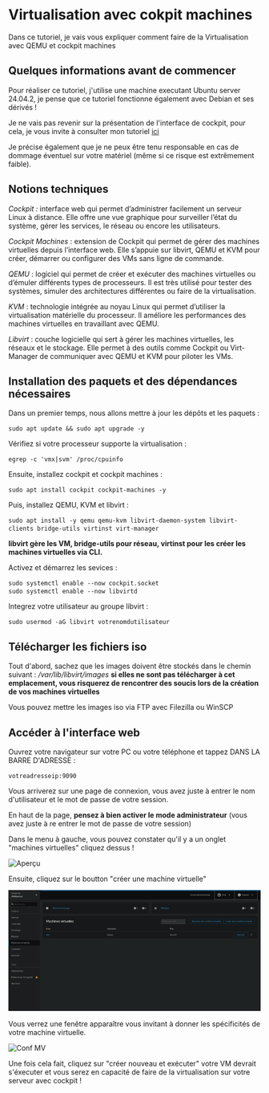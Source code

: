 
# Virtualisation avec cokpit machines

Dans ce tutoriel, je vais vous expliquer comment faire de la Virtualisation avec QEMU et cockpit machines

## Quelques informations avant de commencer
Pour réaliser ce tutoriel, j'utilise une machine executant Ubuntu server 24.04.2, je pense que ce tutoriel fonctionne également avec Debian et ses dérivés !

Je ne vais pas revenir sur la présentation de l'interface de cockpit, pour cela, je vous invite à consulter mon tutoriel [ici](https://github.com/Aymen-Hammache/Presentation-et-installation-de-cockpit)

Je précise également que je ne peux être tenu responsable en cas de dommage éventuel sur votre matériel (même si ce risque est extrêmement faible).

## Notions techniques
*Cockpit :* interface web qui permet d’administrer facilement un serveur Linux à distance. Elle offre une vue graphique pour surveiller l’état du système, gérer les services, le réseau ou encore les utilisateurs.

*Cockpit Machines* : extension de Cockpit qui permet de gérer des machines virtuelles depuis l’interface web. Elle s’appuie sur libvirt, QEMU et KVM pour créer, démarrer ou configurer des VMs sans ligne de commande.

*QEMU* : logiciel qui permet de créer et exécuter des machines virtuelles ou d’émuler différents types de processeurs. Il est très utilisé pour tester des systèmes, simuler des architectures différentes ou faire de la virtualisation.

*KVM* : technologie intégrée au noyau Linux qui permet d’utiliser la virtualisation matérielle du processeur. Il améliore les performances des machines virtuelles en travaillant avec QEMU.

*Libvirt* : couche logicielle qui sert à gérer les machines virtuelles, les réseaux et le stockage. Elle permet à des outils comme Cockpit ou Virt-Manager de communiquer avec QEMU et KVM pour piloter les VMs.

## Installation des paquets et des dépendances nécessaires

Dans un premier temps, nous allons mettre à jour les dépôts et les paquets :

```
sudo apt update && sudo apt upgrade -y
```

Vérifiez si votre processeur supporte la virtualisation :

```
egrep -c 'vmx|svm' /proc/cpuinfo
```

Ensuite, installez cockpit et cockpit machines :

```
sudo apt install cockpit cockpit-machines -y
```

Puis, installez QEMU, KVM et libvirt :

```
sudo apt install -y qemu qemu-kvm libvirt-daemon-system libvirt-clients bridge-utils virtinst virt-manager
```
__libvirt gère les VM, bridge-utils pour réseau, virtinst pour les créer les machines virtuelles via CLI.__

Activez et démarrez les sevices :

```
sudo systemctl enable --now cockpit.socket
sudo systemctl enable --now libvirtd
```

Integrez votre utilisateur au groupe libvirt : 

```
sudo usermod -aG libvirt votrenomdutilisateur
```
## Télécharger les fichiers iso

Tout d'abord, sachez que les images doivent être stockés dans le chemin suivant : */var/lib/libvirt/images* __si elles ne sont pas télécharger à cet emplacement, vous risquerez de rencontrer des soucis lors de la création de vos machines virtuelles__

Vous pouvez mettre les images iso via FTP avec Filezilla ou WinSCP

## Accéder à l'interface web

Ouvrez votre navigateur sur votre PC ou votre téléphone et tappez DANS LA BARRE D'ADRESSE :

```
votreadresseip:9090
```

Vous arriverez sur une page de connexion, vous avez juste à entrer le nom d'utilisateur et le mot de passe de votre session.

En haut de la page, __pensez à bien activer le mode administrateur__  (vous avez juste à re entrer le mot de passe de votre session)

Dans le menu à gauche, vous pouvez constater qu'il y a un onglet "machines virtuelles" cliquez dessus !

![Aperçu](images/aperçu.png)

Ensuite, cliquez sur le boutton "créer une machine virtuelle"

![MV](images/Machinevirtuelles.png)

Vous verrez une fenêtre apparaître vous invitant à donner les spécificités de votre machine virtuelle.

![Conf MV](images/Créationmachinevirtuelle.png)

Une fois cela fait, cliquez sur "créer nouveau et exécuter" votre VM devrait s'éxecuter et vous serez en capacité de faire de la virtualisation sur votre serveur avec cockpit !

